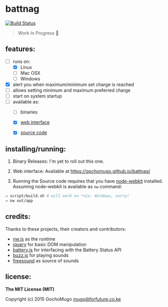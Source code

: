 
# battnag

[![Build Status](https://travis-ci.org/GochoMugo/battnag.svg)](https://travis-ci.org/GochoMugo/battnag)

> Work In Progress :construction_worker:


## features:

* [ ] runs on:
  * [X] Linux
  * [ ] Mac OSX
  * [ ] Windows
* [X] alert you when maximum/minimum set charge is reached
* [ ] allows setting minimum and maximum preferred charge
* [ ] start on system startup
* [ ] available as:
  * [ ] binaries
  * [X] [web interface](#web)
  * [X] [source code](#source-code)


## installing/running:

1. Binary Releases: I'm yet to roll out this one.

1. <a name="web"></a>Web interface: Available at https://gochomugo.github.io/battnag/

1. <a name="source-code"></a>Running the Source code requires that you have [node-webkit][nwjs] installed. Assuming node-webkit is available as `nw` command:

  ```bash
  ⇒ script/build.sh # will work on *nix. Windows, sorry!
  ⇒ nw out/app
  ```


## credits:

Thanks to these projects, their creators and contributors:

* [nw.js][nwjs] as the runtime
* [jquery](https://jquery.com) for basic DOM manipulation
* [battery.js](https://github.com/pstadler/battery.js) for interfacing with the Battery Status API
* [buzz.js](http://buzz.jaysalvat.com/) for playing sounds
* [freesound](https://www.freesound.org/) as source of sounds


## license:

**The MIT License (MIT)**

Copyright (c) 2015 GochoMugo <mugo@forfuture.co.ke>


[nwjs]:https://github.com/nwjs/nw.js "node-webkit"

